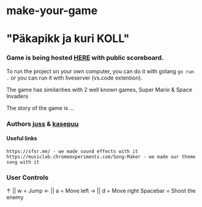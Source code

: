 # make-your-game
# "Päkapikk ja kuri KOLL"

### Game is being hosted [HERE](http://joelsoft.eu:1111/) with public scoreboard.

To run the project on your own computer, you can do it with golang `go run .` or you can run it with liveserver (vs.code extention).

The game has similarities with 2 well known games, Super Mario & Space Invaders 

The story of the game is ...

### Authors [juss](https://01.kood.tech/git/juss) & [kasepuu](https://01.kood.tech/git/kasepuu) 


#### Useful links
```
https://sfxr.me/ - we made sound effects with it
https://musiclab.chromeexperiments.com/Song-Maker - we made our theme song with it

```

### User Controls
↑ || w = Jump
← || a = Move left
→ || d = Move right
Spacebar = Shoot the enemy